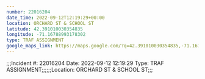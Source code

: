 ```yaml
---
number: 22016204
date_time: 2022-09-12T12:19:29+00:00
location: ORCHARD ST & SCHOOL ST
latitude: 42.391010030354835
longitude: -71.16788993178302
type: TRAF ASSIGNMENT
google_maps_link: https://maps.google.com/?q=42.391010030354835,-71.16788993178302
---
```


;;;Incident #: 22016204  Date: 2022-09-12 12:19:29   Type: TRAF ASSIGNMENT;;;;;;Location: ORCHARD ST & SCHOOL ST;;;
